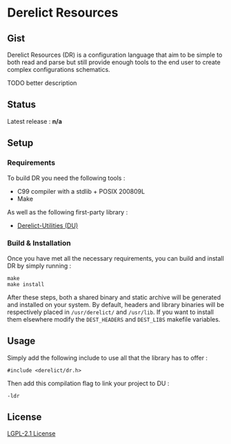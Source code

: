 Derelict Resources
==================

Gist
----

Derelict Resources (DR) is a configuration language that aim to be simple to both read and parse but still provide enough tools to the end user to create complex configurations schematics.

TODO better description

Status
------

Latest release : **n/a**

Setup
-----

### Requirements

To build DR you need the following tools :

- C99 compiler with a stdlib + POSIX 200809L
- Make

As well as the following first-party library :

- [Derelict-Utilities (DU)](https://codeberg.org/fraawlen/derelict-utilities)

### Build & Installation

Once you have met all the necessary requirements, you can build and install DR by simply running  :
```
make
make install
```
After these steps, both a shared binary and static archive will be generated and installed on your system. By default, headers and library binaries will be respectively placed in `/usr/derelict/`  and `/usr/lib`. If you want to install them elsewhere modify the `DEST_HEADERS` and `DEST_LIBS` makefile variables.

Usage
-----

Simply add the following include to use all that the library has to offer :
```
#include <derelict/dr.h>
```
Then add this compilation flag to link your project to DU :
```
-ldr
```

License
-------

[LGPL-2.1 License](https://www.gnu.org/licenses/old-licenses/lgpl-2.1.html)
